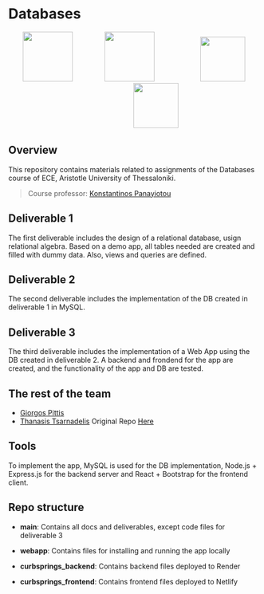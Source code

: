 # Databases

<p align=center>
<img src="https://github.com/user-attachments/assets/94c5e452-3848-49c3-9747-2fa77869148a" height=100px width:auto />
  &emsp;&emsp;&emsp;&emsp;
<img src="https://github.com/user-attachments/assets/849c5bb3-81d1-407f-b781-1eb155431d94" height=100px width:auto />
  &emsp;&emsp;&emsp;&emsp;&emsp;&emsp;
<img src="https://github.com/user-attachments/assets/723a41b1-ea2f-4980-bac0-a76522c758ea" height=90px width:auto />
  &emsp;&emsp;&emsp;&emsp;&emsp;&emsp;
<img src="https://github.com/user-attachments/assets/88d10002-5bf1-4bd6-b38c-deeee07e701e" height=90px width:auto />
</p>

## Overview

This repository contains materials related to assignments of the Databases course of ECE, Aristotle University of Thessaloniki.

>Course professor: [Konstantinos Panayiotou](https://www.linkedin.com/in/konstantinos-panayiotou-b8111675/)

## Deliverable 1

The first deliverable includes the design of a relational database, usign relational algebra. Based on a demo app, all 
tables needed are created and filled with dummy data. Also, views and queries are defined.

## Deliverable 2

The second deliverable includes the implementation of the DB created in deliverable 1 in MySQL.

## Deliverable 3

The third deliverable includes the implementation of a Web App using the DB created in deliverable 2. A backend and frondend for the app
are created, and the functionality of the app and DB are tested.

## The rest of the team

- [Giorgos Pittis](https://github.com/gpittis)
- [Thanasis Tsarnadelis](https://github.com/tsarnadelis)
Original Repo [Here](https://github.com/tsarnadelis/Database-Project)
## Tools 

To implement the app, MySQL is used for the DB implementation, Node.js + Express.js for the backend server and 
React + Bootstrap for the frontend client.

## Repo structure

- **main**: Contains all docs and deliverables, except code files for deliverable 3

- **webapp**: Contains files for installing and running the app locally

- **curbsprings_backend**: Contains backend files deployed to Render 

- **curbsprings_frontend**: Contains frontend files deployed to Netlify

